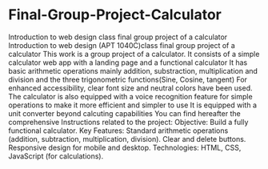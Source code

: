 # Final-Group-Project-Calculator
Introduction to web design class final group  project of a calculator
Introduction to web design (APT 1040C)class final group project of a calculator This work is a group project of a calculator. It consists of a simple calculator web app with a landing page and a functional calculator It has basic arithmetic operations mainly addition, substraction, multiplication and division and the three trigonometric functions(Sine, Cosine, tangent) For enhanced accessibility, clear font size and neutral colors have been used. The calculator is also equipped with a voice recognition feature for simple operations to make it more efficient and simpler to use It is equipped with a unit converter beyond calcuting capabilities You can find hereafter the comprehensive Instructions related to the project: Objective: Build a fully functional calculator. Key Features: Standard arithmetic operations (addition, subtraction, multiplication, division). Clear and delete buttons. Responsive design for mobile and desktop. Technologies: HTML, CSS, JavaScript (for calculations).
